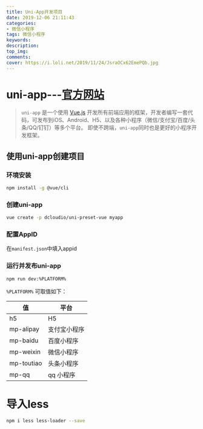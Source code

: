 ```yaml
---
title: Uni-App开发项目
date: 2019-12-06 21:11:43
categories: 
- 微信小程序
tags: 微信小程序
keywords: 
description: 
top_img: 
comments: 
cover: https://i.loli.net/2019/11/24/JsraOCx62EmePQb.jpg
---
```


# uni-app---[官方网站](https://uniapp.dcloud.io/)

> `uni-app` 是一个使用 [Vue.js](https://vuejs.org/) 开发所有前端应用的框架，开发者编写一套代码，可发布到iOS、Android、H5、以及各种小程序（微信/支付宝/百度/头条/QQ/钉钉）等多个平台。
> 即使不跨端，`uni-app`同时也是更好的小程序开发框架。

## 使用uni-app创建项目

### 环境安装

```bash
npm install -g @vue/cli
```

### 创建uni-app

```bash
vue create -p dcloudio/uni-preset-vue myapp
```

### 配置AppID

在`manifest.json`中填入appid

### 运行并发布uni-app

```bash
npm run dev:%PLATFORM%
```
`%PLATFORM%` 可取值如下：

| 值         | 平台         |
| ---------- | ------------ |
| h5         | H5           |
| mp-alipay  | 支付宝小程序 |
| mp-baidu   | 百度小程序   |
| mp-weixin  | 微信小程序   |
| mp-toutiao | 头条小程序   |
| mp-qq      | qq 小程序    |

# 导入less

```bash
npm i less less-loader --save
```

